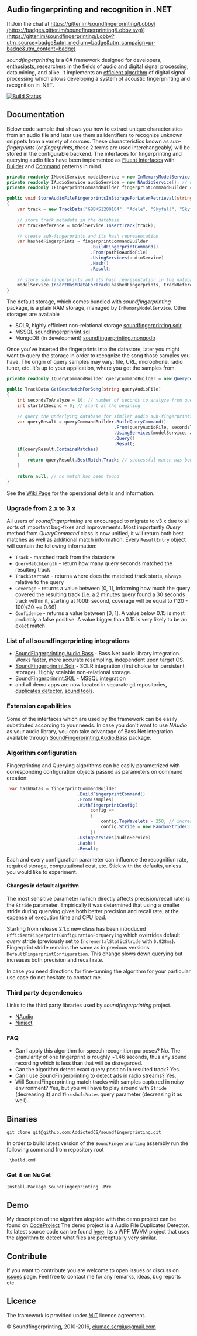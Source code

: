 ## Audio fingerprinting and recognition in .NET

[![Join the chat at https://gitter.im/soundfingerprinting/Lobby](https://badges.gitter.im/soundfingerprinting/Lobby.svg)](https://gitter.im/soundfingerprinting/Lobby?utm_source=badge&utm_medium=badge&utm_campaign=pr-badge&utm_content=badge)

_soundfingerprinting_ is a C# framework designed for developers, enthusiasts, researchers in the fields of audio and digital signal processing, data mining, and alike.  It implements an [efficient algorithm](http://static.googleusercontent.com/media/research.google.com/en/pubs/archive/32685.pdf) of digital signal processing which allows developing a system of acoustic fingerprinting and recognition in .NET.

[![Build Status](https://travis-ci.org/AddictedCS/soundfingerprinting.png)](https://travis-ci.org/AddictedCS/soundfingerprinting)

## Documentation

Below code sample that shows you how to extract unique characteristics from an audio file and later use them as identifiers to recognize unknown snippets from a variety of sources. These characteristics known as _sub-fingerprints_ (or _fingerprints_, these 2 terms are used interchangeably) will be stored in the configurable backend. The interfaces for fingerprinting and querying audio files have been implemented as [Fluent Interfaces](http://martinfowler.com/bliki/FluentInterface.html) with [Builder](http://en.wikipedia.org/wiki/Builder_pattern) and [Command](http://en.wikipedia.org/wiki/Command_pattern) patterns in mind.
```csharp
private readonly IModelService modelService = new InMemoryModelService(); // store fingerprints in memory
private readonly IAudioService audioService = new NAudioService(); // use NAudio audio processing library
private readonly IFingerprintCommandBuilder fingerprintCommandBuilder = new FingerprintCommandBuilder();

public void StoreAudioFileFingerprintsInStorageForLaterRetrieval(string pathToAudioFile)
{
    var track = new TrackData("GBBKS1200164", "Adele", "Skyfall", "Skyfall", 2012, 290);
	
    // store track metadata in the database
    var trackReference = modelService.InsertTrack(track);

    // create sub-fingerprints and its hash representation
    var hashedFingerprints = fingerprintCommandBuilder
                                .BuildFingerprintCommand()
                                .From(pathToAudioFile)
                                .UsingServices(audioService)
                                .Hash()
                                .Result;
								
    // store sub-fingerprints and its hash representation in the database 
    modelService.InsertHashDataForTrack(hashedFingerprints, trackReference);
}
```
The default storage, which comes bundled with _soundfingerprinting_ package, is a plain RAM storage, managed by <code>InMemoryModelService</code>. Other storages are available
- SOLR, highly efficient non-relational storage [soundfingerprinting.solr](https://github.com/AddictedCS/soundfingerprinting.solr)
- MSSQL [soundfingerprinrint.sql](https://github.com/AddictedCS/soundfingerprinting.sql)
- MongoDB (in development) [soundfingerprinting.mongodb](https://github.com/AddictedCS/soundfingerprinting.mongodb)

Once you've inserted the fingerprints into the datastore, later you might want to query the storage in order to recognize the song those samples you have. The origin of query samples may vary: file, URL, microphone, radio tuner, etc. It's up to your application, where you get the samples from.

```csharp
private readonly IQueryCommandBuilder queryCommandBuilder = new QueryCommandBuilder();

public TrackData GetBestMatchForSong(string queryAudioFile)
{
    int secondsToAnalyze = 10; // number of seconds to analyze from query file
    int startAtSecond = 0; // start at the begining
	
    // query the underlying database for similar audio sub-fingerprints
    var queryResult = queryCommandBuilder.BuildQueryCommand()
                                         .From(queryAudioFile, secondsToAnalyze, startAtSecond)
                                         .UsingServices(modelService, audioService)
                                         .Query()
                                         .Result;
    if(queryResult.ContainsMatches)
    {
        return queryResult.BestMatch.Track; // successful match has been found
    }
	
    return null; // no match has been found
}
```
See the [Wiki Page](https://github.com/AddictedCS/soundfingerprinting/wiki) for the operational details and information. 

### Upgrade from 2.x to 3.x
All users of _soundfingerprinting_ are encouraged to migrate to v3.x due to all sorts of important bug-fixes and improvements. Most importantly _Query_ method from _QueryCommand_ class is now unified, it will return both best matches as well as additional match information.
Every `ResultEntry` object will contain the following information:
- `Track` - matched track from the datastore
- `QueryMatchLength` - return how many query seconds matched the resulting track
- `TrackStartsAt` - returns where does the matched track starts, always relative to the query
- `Coverage` - returns a value between [0, 1], informing how much the query covered the resulting track (i.e. a 2 minutes query found a 30 seconds track within it, starting at 100th second, coverage will be equal to (120 - 100)/30 ~= 0.66)
- `Confidence` - returns a value between [0, 1]. A value below 0.15 is most probably a false positive. A value bigger than 0.15 is very likely to be an exact match

### List of all soundfingerprinting integrations
- [SoundFingerprinting.Audio.Bass](https://www.nuget.org/packages/SoundFingerprinting.Audio.Bass) - Bass.Net audio library integration. Works faster, more accurate resampling, independent upon target OS.
- [SoundFingerprinrint.Solr](https://github.com/AddictedCS/soundfingerprinting.solr) - SOLR integration (first choice for persistent storage). Highly scalable non-relational storage.
- [SoundFingerprinrint.SQL](https://github.com/AddictedCS/soundfingerprinting.sql) - MSSQL integration 
- and all demo apps are now located in separate git repositories, [duplicates detector](https://github.com/AddictedCS/soundfingerprinting.duplicatesdetector), [sound tools](https://github.com/AddictedCS/soundfingerprinting.soundtools).

### Extension capabilities
Some of the interfaces which are used by the framework can be easily substituted according to your needs. In case you don't want to use _NAudio_ as your audio library, you can take advantage of Bass.Net integration available through [SoundFingerprinting.Audio.Bass](https://www.nuget.org/packages/SoundFingerprinting.Audio.Bass) package.

### Algorithm configuration
Fingerprinting and Querying algorithms can be easily parametrized with corresponding configuration objects passed as parameters on command creation.

```csharp
 var hashDatas = fingerprintCommandBuilder
                           .BuildFingerprintCommand()
                           .From(samples)
                           .WithFingerprintConfig(
	                            config =>
	                            {
	                                config.TopWavelets = 250; // increase number of top wavelets
	                                config.Stride = new RandomStride(512, 256); // stride between sub-fingerprints
	                            })
                           .UsingServices(audioService)
                           .Hash()
                           .Result;
```
Each and every configuration parameter can influence the recognition rate, required storage, computational cost, etc. Stick with the defaults, unless you would like to experiment. 

#### Changes in default algorithm
The most sensitive parameter (which directly affects precision/recall rate) is the <code>Stride</code> parameter. Empirically it was determined that using a smaller stride during querying gives both better precision and recall rate, at the expense of execution time and CPU load. 

Starting from release 2.1.x new class has been introduced <code>EfficientFingerprintConfigurationForQuerying</code> which overrides default <i>query</i> stride (previously set to <code>IncrementalStaticStride</code> with <code>0.928ms</code>). Fingerprint stride remains the same as in previous versions <code>DefaultFingerprintConfiguration</code>. This change slows down querying but increases both precision and recall rate.

In case you need directions for fine-tunning the algorithm for your particular use case do not hesitate to contact me.

### Third party dependencies
Links to the third party libraries used by _soundfingerprinting_ project.
* [NAudio](http://naudio.codeplex.com)
* [Ninject](http://www.ninject.org)

### FAQ
- Can I apply this algorithm for speech recognition purposes?
No. The granularity of one fingerprint is roughly ~1.46 seconds, thus any sound recording which is less than that will be disregarded.
- Can the algorithm detect exact query position in resulted track?
Yes.
- Can I use SoundFingerprinting to detect ads in radio streams?
Yes.
- Will SoundFingerprinting match tracks with samples captured in noisy environment?
Yes, but you will have to play around with `Stride` (decreasing it) and `ThresholdVotes` query parameter (decreasing it as well).

## Binaries
    git clone git@github.com:AddictedCS/soundfingerprinting.git
    
In order to build latest version of the <code>SoundFingerprinting</code> assembly run the following command from repository root

    .\build.cmd
### Get it on NuGet

    Install-Package SoundFingerprinting -Pre

## Demo
My description of the algorithm alogside with the demo project can be found on [CodeProject](http://www.codeproject.com/Articles/206507/Duplicates-detector-via-audio-fingerprinting)
The demo project is a Audio File Duplicates Detector. Its latest source code can be found [here](src/SoundFingerprinting.DuplicatesDetector). Its a WPF MVVM project that uses the algorithm to detect what files are perceptually very similar.

## Contribute
If you want to contribute you are welcome to open issues or discuss on [issues](https://github.com/AddictedCS/soundfingerprinting/issues) page. Feel free to contact me for any remarks, ideas, bug reports etc. 

## Licence
The framework is provided under [MIT](https://opensource.org/licenses/MIT) licence agreement.

&copy; Soundfingerprinting, 2010-2016, ciumac.sergiu@gmail.com
